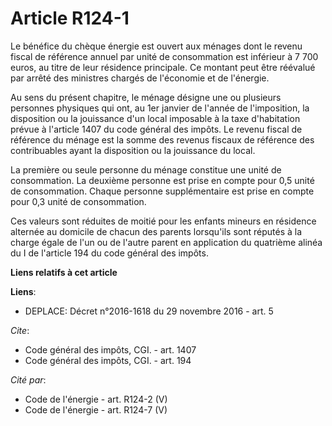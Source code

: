 # Article R124-1

Le bénéfice du chèque énergie est ouvert aux ménages dont le revenu fiscal de référence annuel par unité de consommation est
inférieur à 7 700 euros, au titre de leur résidence principale. Ce montant peut être réévalué par arrêté des ministres
chargés de l'économie et de l'énergie.

Au sens du présent chapitre, le ménage désigne une ou plusieurs personnes physiques qui ont, au 1er janvier de l'année de
l'imposition, la disposition ou la jouissance d'un local imposable à la taxe d'habitation prévue à l'article 1407 du code
général des impôts. Le revenu fiscal de référence du ménage est la somme des revenus fiscaux de référence des contribuables
ayant la disposition ou la jouissance du local.

La première ou seule personne du ménage constitue une unité de consommation. La deuxième personne est prise en compte pour
0,5 unité de consommation. Chaque personne supplémentaire est prise en compte pour 0,3 unité de consommation.

Ces valeurs sont réduites de moitié pour les enfants mineurs en résidence alternée au domicile de chacun des parents
lorsqu'ils sont réputés à la charge égale de l'un ou de l'autre parent en application du quatrième alinéa du I de l'article
194 du code général des impôts.

**Liens relatifs à cet article**

**Liens**:

  - DEPLACE: Décret n°2016-1618 du 29 novembre 2016 - art. 5

_Cite_:

  - Code général des impôts, CGI. - art. 1407
  - Code général des impôts, CGI. - art. 194

_Cité par_:

  - Code de l'énergie - art. R124-2 (V)
  - Code de l'énergie - art. R124-7 (V)
